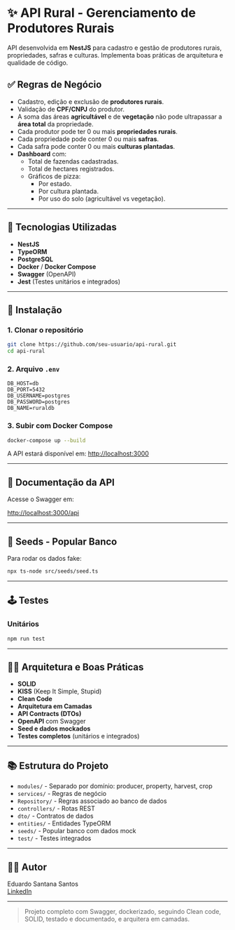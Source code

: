 # ✨ API Rural - Gerenciamento de Produtores Rurais

API desenvolvida em **NestJS** para cadastro e gestão de produtores rurais, propriedades, safras e culturas. Implementa boas práticas de arquitetura e qualidade de código.

## ✅ Regras de Negócio

- Cadastro, edição e exclusão de **produtores rurais**.
- Validação de **CPF/CNPJ** do produtor.
- A soma das áreas **agricultável** e de **vegetação** não pode ultrapassar a **área total** da propriedade.
- Cada produtor pode ter 0 ou mais **propriedades rurais**.
- Cada propriedade pode conter 0 ou mais **safras**.
- Cada safra pode conter 0 ou mais **culturas plantadas**.
- **Dashboard** com:
  - Total de fazendas cadastradas.
  - Total de hectares registrados.
  - Gráficos de pizza:
    - Por estado.
    - Por cultura plantada.
    - Por uso do solo (agricultável vs vegetação).

---

## 🚀 Tecnologias Utilizadas

- **NestJS**
- **TypeORM**
- **PostgreSQL**
- **Docker** / **Docker Compose**
- **Swagger** (OpenAPI)
- **Jest** (Testes unitários e integrados)

---

## 📆 Instalação

### 1. Clonar o repositório

```bash
git clone https://github.com/seu-usuario/api-rural.git
cd api-rural
```

### 2. Arquivo `.env`

```env
DB_HOST=db
DB_PORT=5432
DB_USERNAME=postgres
DB_PASSWORD=postgres
DB_NAME=ruraldb
```

### 3. Subir com Docker Compose

```bash
docker-compose up --build
```

A API estará disponível em: [http://localhost:3000](http://localhost:3000)

---

## 🔮 Documentação da API

Acesse o Swagger em:

[http://localhost:3000/api](http://localhost:3000/api)

---

## 🚧 Seeds - Popular Banco

Para rodar os dados fake:

```bash
npx ts-node src/seeds/seed.ts
```

---

## 🕹️ Testes

### Unitários
```bash
npm run test
```
---

## 🧑‍💻 Arquitetura e Boas Práticas

- **SOLID**
- **KISS** (Keep It Simple, Stupid)
- **Clean Code**
- **Arquitetura em Camadas**
- **API Contracts (DTOs)**
- **OpenAPI** com Swagger
- **Seed e dados mockados**
- **Testes completos** (unitários e integrados)

---

## 📚 Estrutura do Projeto

- `modules/` - Separado por domínio: producer, property, harvest, crop
- `services/` - Regras de negócio
- `Repository/` - Regras associado ao banco de dados
- `controllers/` - Rotas REST
- `dto/` - Contratos de dados
- `entities/` - Entidades TypeORM
- `seeds/` - Popular banco com dados mock
- `test/` - Testes integrados

---

## 👨‍💼 Autor

Eduardo Santana Santos  
[LinkedIn](https://www.linkedin.com/in/eduardo-santana-santos-731b2a15b/)

---

> Projeto completo com Swagger, dockerizado, seguindo Clean code, SOLID, testado e documentado, e arquitera em camadas.
